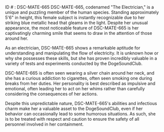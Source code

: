 ID # : DSC-MATE-665
DSC-MATE-665, codenamed "The Electrician," is a unique and puzzling member of the human species. Standing approximately 5'6" in height, this female subject is instantly recognizable due to her striking blue metallic head that gleams in the light. Despite her unusual appearance, the most noticeable feature of DSC-MATE-665 is her captivatingly charming smile that seems to draw in the attention of those around her.

As an electrician, DSC-MATE-665 shows a remarkable aptitude for understanding and manipulating the flow of electricity. It is unknown how or why she possesses these skills, but she has proven incredibly valuable in a variety of tests and experiments conducted by the DogeSoundClub.

DSC-MATE-665 is often seen wearing a silver chain around her neck, and she has a curious addiction to cigarettes, often seen smoking one during breaks from her duties. Her personality is best described as impulsive and emotional, often leading her to act on her whims rather than carefully considering the consequences of her actions.

Despite this unpredictable nature, DSC-MATE-665's abilities and infectious charm make her a valuable asset to the DogeSoundClub, even if her behavior can occasionally lead to some humorous situations. As such, she is to be treated with respect and caution to ensure the safety of all personnel involved in her containment.